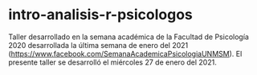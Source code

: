 # intro-analisis-r-psicologos
Taller desarrollado en la semana académica de la Facultad de Psicología 2020 desarrollada la última semana de enero del 2021 (https://www.facebook.com/SemanaAcademicaPsicologiaUNMSM). El presente taller se desarrolló el miércoles 27 de enero del 2021.
